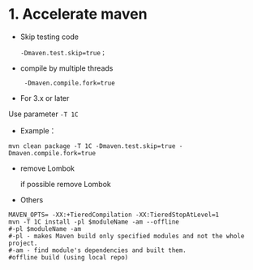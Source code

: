 # 1. Accelerate maven

- Skip testing code

  ```shell
  -Dmaven.test.skip=true；
  ```

- compile by multiple threads

  ```shell
   -Dmaven.compile.fork=true
  ```

- For 3.x or later

Use parameter `-T 1C`

- Example：

```shell
mvn clean package -T 1C -Dmaven.test.skip=true -Dmaven.compile.fork=true
```

- remove Lombok

  if possible remove Lombok

- Others

```shell
MAVEN_OPTS= -XX:+TieredCompilation -XX:TieredStopAtLevel=1
mvn -T 1C install -pl $moduleName -am --offline
#-pl $moduleName -am
#-pl - makes Maven build only specified modules and not the whole project.
#-am - find module's dependencies and built them.
#offline build (using local repo)
```

